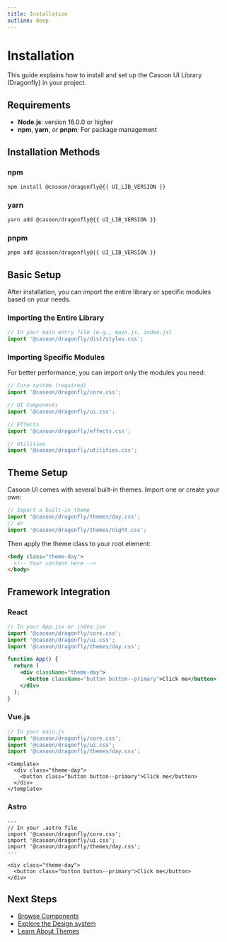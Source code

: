 ```yaml
---
title: Installation
outline: deep
---
```


<script setup>
import { UI_LIB_VERSION } from '../.vitepress/data/versions'
</script>

# Installation

This guide explains how to install and set up the Casoon UI Library (Dragonfly) in your project.

## Requirements

- **Node.js**: version 16.0.0 or higher
- **npm**, **yarn**, or **pnpm**: For package management

## Installation Methods

### npm

```bash
npm install @casoon/dragonfly@{{ UI_LIB_VERSION }}
```

### yarn

```bash
yarn add @casoon/dragonfly@{{ UI_LIB_VERSION }}
```

### pnpm

```bash
pnpm add @casoon/dragonfly@{{ UI_LIB_VERSION }}
```

## Basic Setup

After installation, you can import the entire library or specific modules based on your needs.

### Importing the Entire Library

```js
// In your main entry file (e.g., main.js, index.js)
import '@casoon/dragonfly/dist/styles.css';
```

### Importing Specific Modules

For better performance, you can import only the modules you need:

```js
// Core system (required)
import '@casoon/dragonfly/core.css';

// UI Components
import '@casoon/dragonfly/ui.css';

// Effects
import '@casoon/dragonfly/effects.css';

// Utilities
import '@casoon/dragonfly/utilities.css';
```

## Theme Setup

Casoon UI comes with several built-in themes. Import one or create your own:

```js
// Import a built-in theme
import '@casoon/dragonfly/themes/day.css';
// or
import '@casoon/dragonfly/themes/night.css';
```

Then apply the theme class to your root element:

```html
<body class="theme-day">
  <!-- Your content here -->
</body>
```

## Framework Integration

### React

```jsx
// In your App.jsx or index.jsx
import '@casoon/dragonfly/core.css';
import '@casoon/dragonfly/ui.css';
import '@casoon/dragonfly/themes/day.css';

function App() {
  return (
    <div className="theme-day">
      <button className="button button--primary">Click me</button>
    </div>
  );
}
```

### Vue.js

```js
// In your main.js
import '@casoon/dragonfly/core.css';
import '@casoon/dragonfly/ui.css';
import '@casoon/dragonfly/themes/day.css';
```

```vue
<template>
  <div class="theme-day">
    <button class="button button--primary">Click me</button>
  </div>
</template>
```

### Astro

```astro
---
// In your .astro file
import '@casoon/dragonfly/core.css';
import '@casoon/dragonfly/ui.css';
import '@casoon/dragonfly/themes/day.css';
---

<div class="theme-day">
  <button class="button button--primary">Click me</button>
</div>
```

## Next Steps

- [Browse Components](/ui/)
- [Explore the Design system](/core/)
- [Learn About Themes](/themes/) 